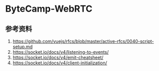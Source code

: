 # ByteCamp-WebRTC

## 参考资料

1. https://github.com/vuejs/rfcs/blob/master/active-rfcs/0040-script-setup.md
2. https://socket.io/docs/v4/listening-to-events/
3. https://socket.io/docs/v4/emit-cheatsheet/
4. https://socket.io/docs/v4/client-initialization/
